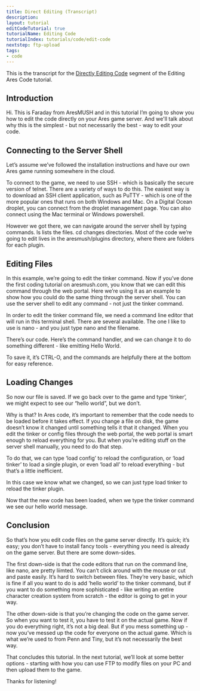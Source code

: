 ```yaml
---
title: Direct Editing (Transcript)
description: 
layout: tutorial
editCodeTutorial: true
tutorialName: Editing Code
tutorialIndex: tutorials/code/edit-code
nextstep: ftp-upload
tags:
- code
---
```


This is the transcript for the [Directly Editing Code](/tutorials/code/edit-code/direct-edit.html)  segment of the Editing Ares Code tutorial.

## Introduction

Hi.  This is Faraday from AresMUSH and in this tutorial I’m going to show you how to edit the code directly on your Ares game server.  And we'll talk about why this is the simplest - but not necessarily the best - way to edit your code.

## Connecting to the Server Shell

Let’s assume we’ve followed the installation instructions and have our own Ares game running somewhere in the cloud.

To connect to the game, we need to use SSH - which is basically the secure version of telnet.  There are a variety of ways to do this.  The easiest way is to download an SSH client application, such as PuTTY - which is one of the more popular ones that runs on both Windows and Mac.  On a Digital Ocean droplet, you can connect from the droplet management page.  You can also connect using the Mac terminal or Windows powershell.

However we got there, we can navigate around the server shell by typing commands.   ls lists the files.  cd changes directories.  Most of the code we’re going to edit lives in the aresmush/plugins directory, where there are folders for each plugin.

## Editing Files

In this example, we’re going to edit the tinker command.  Now if you’ve done the first coding tutorial on aresmush.com, you know that we can edit this command through the web portal.  Here we’re using it as an example to show how you could do the same thing through the server shell.   You can use the server shell to edit any command - not just the tinker command.

In order to edit the tinker command file, we need a command line editor that will run in this terminal shell.  There are several available.  The one I like to use is nano - and you just type nano and the filename.  

There’s our code.  Here’s the command handler, and we can change it to do something different - like emitting Hello World.

To save it, it’s CTRL-O, and the commands are helpfully there at the bottom for easy reference.

## Loading Changes

So now our file is saved.  If we go back over to the game and type ‘tinker’, we might expect to see our “hello world”, but we don’t.

Why is that?    In Ares code, it’s important to remember that the code needs to be loaded before it takes effect.  If you change a file on disk, the game doesn’t know it changed until something tells it that it changed.   When you edit the tinker or config files through the web portal, the web portal is smart enough to reload everything for you.  But when you’re editing stuff on the server shell manually, you need to do that step.

To do that, we can type ‘load config’ to reload the configuration, or ‘load tinker’ to load a single plugin, or even ‘load all’ to reload everything - but that’s a little inefficient.

In this case we know what we changed, so we can just type load tinker to reload the tinker plugin.

Now that the new code has been loaded, when we type the tinker command we see our hello world message.

## Conclusion

So that’s how you edit code files on the game server directly.  It’s quick; it’s easy; you don’t have to install fancy tools - everything you need is already on the game server.   But there are some down-sides.

The first down-side is that the code editors that run on the command line, like nano, are pretty liimted.  You can’t click around with the mouse or cut and paste easily.  It’s hard to switch between files.  They’re very basic, which is fine if all you want to do is add ‘hello world’ to the tinker command, but if you want to do something more sophisticated - like writing an entire character creation system from scratch - the editor is going to get in your way.

The other down-side is that you’re changing the code on the game server.  So when you want to test it, you have to test it on the actual game.  Now if you do everything right, it’s not a big deal.  But if you mess something up - now you’ve messed up the code for everyone on the actual game.  Which is what we’re used to from Penn and Tiny, but it’s not necessarily the best way.

That concludes this tutorial.  In the next tutorial, we’ll look at some better options - starting with how you can use FTP to modify files on your PC and then upload them to the game.

Thanks for listening!
